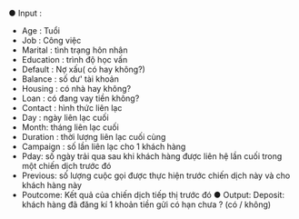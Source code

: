 ●	Input :
-	Age : Tuổi
-	Job : Công việc
-	Marital : tình trạng hôn nhân
-	Education : trình độ học vấn
-	Default : Nợ xấu( có hay không?)
-	Balance : số dư' tài khoản
-	Housing : có nhà hay không?
-	Loan : có đang vay tiền không?
-	Contact : hình thức liên lạc
-	Day : ngày liên lạc cuối
-	Month: tháng liên lạc cuối
-	Duration : thời lượng liên lạc cuối cùng
-	Campaign : số lần liên lạc cho 1 khách hàng
-	Pday: số ngày trải qua sau khi khách hàng được liên hệ lần cuối trong một chiến dịch trước đó
-	Previous: số lượng cuộc gọi được thực hiện trước chiến dịch này và cho khách hàng này
-	Poutcome: Kết quả của chiến dịch tiếp thị trước đó
●	Output: Deposit: khách hàng đã đăng kí 1 khoản tiền gửi có hạn chưa ? (có / không)
